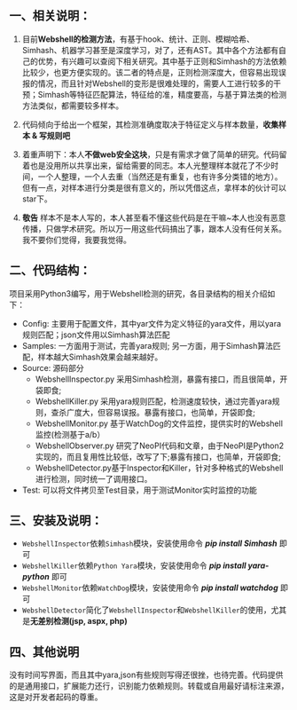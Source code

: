 一、相关说明：
---
    
1. 目前**Webshell的检测方法**，有基于hook、统计、正则、模糊哈希、Simhash、机器学习甚至是深度学习，对了，还有AST。其中各个方法都有自己的优势，有兴趣可以查阅下相关研究。其中基于正则和Simhash的方法依赖比较少，也更方便实现的。该二者的特点是，正则检测深度大，但容易出现误报的情况，而且针对Webshell的变形是很难处理的，需要人工进行较多的干预；Simhash等特征匹配算法，特征给的准，精度要高，与基于算法类的检测方法类似，都需要较多样本。
    
2. 代码倾向于给出一个框架，其检测准确度取决于特征定义与样本数量，**收集样本 & 写规则吧**
    
3. 着重声明下：本人**不做web安全这块**，只是有需求才做了简单的研究。代码留着也是没用所以共享出来，留给需要的同志。本人光整理样本就花了不少时间，一个人整理，一个人去重（当然还是有重复，也有许多分类错的地方）。但有一点，对样本进行分类是很有意义的，所以凭借这点，拿样本的伙计可以star下。
    
4. **敬告** 样本不是本人写的，本人甚至看不懂这些代码是在干嘛~本人也没有恶意传播，只做学术研究。所以万一用这些代码搞出了事，跟本人没有任何关系。我不要你们觉得，我要我觉得。

二、代码结构：
---
项目采用Python3编写，用于Webshell检测的研究，各目录结构的相关介绍如下：

+ Config: 主要用于配置文件，其中yar文件为定义特征的yara文件，用以yara规则匹配；json文件用以Simhash算法匹配
+ Samples: 一方面用于测试，完善yara规则; 另一方面，用于Simhash算法匹配，样本越大Simhash效果会越来越好。
+ Source: 源码部分
	* WebshellInspector.py 采用Simhash检测，暴露有接口，而且很简单，开袋即食;
	* WebshellKiller.py 采用yara规则匹配，检测速度较快，通过完善yara规则，查杀广度大，但容易误报。暴露有接口，也简单，开袋即食;
	* WebshellMonitor.py 基于WatchDog的文件监控，提供实时的Webshell监控(检测基于a/b）
	* WebshellObserver.py 研究了NeoPI代码和文章，由于NeoPI是Python2实现的，而且复用性比较低，改写了下;暴露有接口，也简单，开袋即食;
	* WebshellDetector.py基于Inspector和Killer，针对多种格式的Webshell进行检测，同时统一了调用接口。
+ Test: 可以将文件拷贝至Test目录，用于测试Monitor实时监控的功能


三、安装及说明：
---
+ `WebshellInspector`依赖`Simhash`模块，安装使用命令 ***pip install Simhash*** 即可
+ `WebshellKiller`依赖`Python Yara`模块，安装使用命令 ***pip install yara-python*** 即可
+ `WebshellMonitor`依赖`WatchDog`模块，安装使用命令 ***pip install watchdog*** 即可
+ `WebshellDetector`简化了`WebshellInspector`和`WebshellKiller`的使用，尤其是**无差别检测(jsp, aspx, php)**

四、其他说明
---
没有时间写界面，而且其中yara,json有些规则写得还很挫，也待完善。代码提供的是通用接口，扩展能力还行，识别能力依赖规则。转载或自用最好请标注来源，这是对开发者起码的尊重。

       
